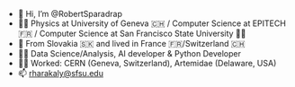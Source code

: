 - 👋 Hi, I’m @RobertSparadrap
- 🧑‍🎓 Physics at University of Geneva 🇨🇭 / Computer Science at EPITECH 🇫🇷 / Computer Science at San Francisco State University 🌉🐊  
- 🏡 From Slovakia 🇸🇰 and lived in France 🇫🇷/Switzerland 🇨🇭 
- 🧑‍💻 Data Science/Analysis, AI developer & Python Developer
- 🧑‍💼 Worked: CERN (Geneva, Switzerland), Artemidae (Delaware, USA)
- 📫 rharakaly@sfsu.edu

<!---
RobertSparadrap/RobertSparadrap is a ✨ special ✨ repository because its `README.md` (this file) appears on your GitHub profile.
You can click the Preview link to take a look at your changes.
--->

